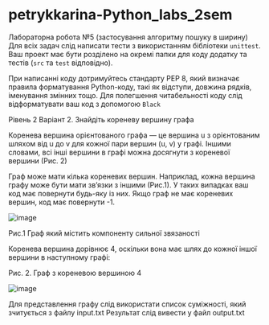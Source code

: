 # petrykkarina-Python_labs_2sem
Лабораторна робота №5 (застосування алгоритму пошуку в ширину)
Для всіх задач слід написати тести з використанням бібліотеки `unittest`.  Ваш проект має бути розділено на окремі папки для коду додатку та тестів (`src` та `test` відповідно).

При написанні коду дотримуйтесь стандарту PEP 8, який визначає правила форматування Python-коду, такі як відступи, довжина рядків, іменування змінних тощо. Для полегшення читабельності коду слід відформатувати ваш код з допомогою  `Black` 

Рівень 2
Варіант 2. Знайдіть кореневу вершину графа

Коренева вершина орієнтованого графа — це вершина u з орієнтованим шляхом від u до v для кожної пари вершин (u, v) у графі. Іншими словами, всі інші вершини в графі можна досягнути з кореневої вершини (Рис. 2)


Граф може мати кілька кореневих вершин. Наприклад, кожна вершина графу може бути мати зв’язки з іншими (Рис.1). У таких випадках ваш код має повернути будь-яку із них. Якщо граф не має кореневих вершин, код має повернути -1.

![image](https://github.com/user-attachments/assets/240940bc-a394-4fe2-8e41-cbadf83cb773)


Рис.1 Граф який містить компоненту сильної звязаності

Коренева вершина дорівнює 4, оскільки вона має шлях до кожної іншої вершини в наступному графі:

Рис. 2. Граф з кореневою вершиною 4

![image](https://github.com/user-attachments/assets/c27eeb8b-53db-446f-bc83-be51ae5d4be0)


Для представлення графу слід використати список суміжності, який зчитується з файлу input.txt
Результат слід вивести у файл output.txt
